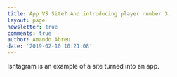 ```yaml
---
title: App VS Site? And introducing player number 3.
layout: page
newsletter: true
comments: true
author: Amando Abreu
date: '2019-02-10 10:21:08'
---
```

Isntagram is an example of a site turned into an app.
